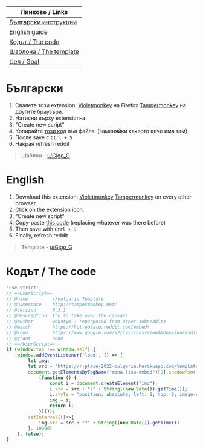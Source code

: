 |Линкове / Links|
|--|
|[Български инструкции](#български)|
|[English guide](#english)|
|[Кодът / The code](#кодът--the-code)|
|[Шаблона / The template](https://r-place-2022-bulgaria.herokuapp.com/template.png)|
|[Цел / Goal](https://r-place-2022-bulgaria.herokuapp.com/colored.png)|
# Български
1. Свалете този extension: [Violetmonkey](https://addons.mozilla.org/en-US/firefox/addon/violentmonkey/) на Firefox [Tampermonkey](https://chrome.google.com/webstore/detail/tampermonkey/dhdgffkkebhmkfjojejmpbldmpobfkfo?hl=en) на другите браузъри.
2. Натисни върху extension-а
3. "Create new script"
4. Копирайте [този код](#кодът--the-code) във файла. (заменяйки каквото вече има там)
5. После save с `Ctrl + S`
6. Накрая refresh reddit
> Шаблон - [u/Gigo_G](https://reddit.com/u/Gigo_G)
# English
1. Download this extension: [Violetmonkey](https://addons.mozilla.org/en-US/firefox/addon/violentmonkey/) [Tampermonkey](https://chrome.google.com/webstore/detail/tampermonkey/dhdgffkkebhmkfjojejmpbldmpobfkfo?hl=en) on every other browser.
2. Click on the extension icon.
3. "Create new script"
4. Copy-paste [this code](#кодът--the-code) (replacing whatever was there before)
5. Then save with `Ctrl + S`
6. Finally, refresh reddit
> Template - [u/Gigo_G](https://reddit.com/u/Gigo_G)
# Кодът / The code
```javascript
'use strict';
// ==UserScript==
// @name         r/bulgaria Template
// @namespace    http://tampermonkey.net/
// @version      0.3.1
// @description  try to take over the canvas!
// @author       wokstym - repurposed from other subreddits
// @match        https://hot-potato.reddit.com/embed*
// @icon         https://www.google.com/s2/favicons?sz=64&domain=reddit.com
// @grant        none
// ==/UserScript==
if (window.top !== window.self) {
    window.addEventListener('load', () => {
        let img;
        let src = "https://r-place-2022-bulgaria.herokuapp.com/template.png";
        document.getElementsByTagName("mona-lisa-embed")[0].shadowRoot.children[0].getElementsByTagName("mona-lisa-canvas")[0].shadowRoot.children[0].appendChild(
            (function () {
                const i = document.createElement("img");
                i.src = src + "?" + String((new Date()).getTime());
                i.style = "position: absolute; left: 0; top: 0; image-rendering: pixelated; width: 2000px; height: 1000px;"
                img = i;
                return i;
            })());
        setInterval(()=>{
            img.src = src + "?" + String((new Date()).getTime())
        }, 10000)
    }, false);
}
```
